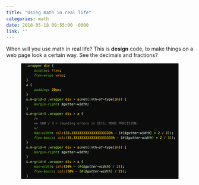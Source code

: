```yaml
---
title: "Using math in real life"
categories: math
date: 2018-05-18 08:55:00 -0000
link: ''
---
```


When will you use math in real life? This is **design** code, to make things on a web page look a certain way. See the decimals and fractions?

<figure><img src="/code-math.png" alt="" /></figure>